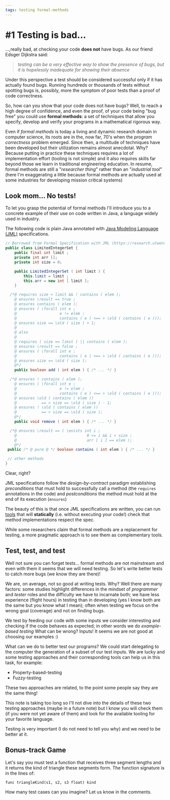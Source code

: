 ```yaml
---
tags: testing formal-methods
---
```

# #1 Testing is bad...

...,really bad, at checking your code **does not** have bugs.
As our friend Edsger Dijkstra said:

> _testing can be a very effective way to show the presence of bugs, but it is hopelessly inadequate for showing their absence_

Under this perspective a test should be considered successful only if it has actually found bugs.
Running hundreds or thousands of tests without spotting bugs is, possibly, more the symptom of poor tests than a proof of code correctness.

So, how can you show that your code does not have bugs?
Well, to reach a high degree of confidence, and even the proof, of your code being "bug free" you could use **formal methods**: a set of techniques that allow you specify, develop and verify your programs in a mathematical rigorous way.

Even if _formal methods_ is today a living and dynamic research domain in computer science, its roots are in the, now far, 70's when the _program correctness_ problem emerged.
Since then, a multitude of techniques have been developed but their utilization remains almost anecdotal.
Why? Because putting in practice these techniques requires a lot of implementation effort (tooling is not simple) and it also requires skills far beyond those we learn in traditional engineering education.
In resume, formal methods are still a "_researcher thing_" rather than an "_industrial tool_" (here I'm exaggerating a little because formal methods are actually used at some industries for developing mission critical systems)

## Look mom... No tests!

To let you grasp the potential of formal methods I'll introduce you to a concrete example of their use on code written in Java, a language widely used in industry.

The following code is plain Java annotated with [Java Modeling Language (JML)](https://www.cs.ucf.edu/~leavens/JML/index.shtml) specifications.

```java
// Borrowed from Formal Specification with JML (https://research.utwente.nl/en/publications/formal-specification-with-jml)
public class LimitedIntegerSet {
    public final int limit ;
    private int arr [];
    private int size = 0;

    public LimitedIntegerSet ( int limit ) {
        this.limit = limit ;
        this.arr = new int [ limit ];
    }

  /*@ requires size < limit && ! contains ( elem );
    @ ensures \result == true ;
    @ ensures contains ( elem );
    @ ensures ( \forall int e ;
    @                   e != elem ;
    @                   contains ( e ) <== > \old ( contains ( e )));
    @ ensures size == \old ( size ) + 1;
    @
    @ also
    @
    @ requires ( size == limit ) || contains ( elem );
    @ ensures \result == false ;
    @ ensures ( \forall int e ;
    @                   contains ( e ) <== > \old ( contains ( e )));
    @ ensures size == \old ( size );
    @*/
    public boolean add ( int elem ) { /* ... */ }

  /*@ ensures ! contains ( elem );
    @ ensures ( \forall int e ;
    @                   e != elem ;
    @                   contains ( e ) <== > \old ( contains ( e )));
    @ ensures \old ( contains ( elem ))
    @           == > size == \old ( size ) - 1;
    @ ensures ! \old ( contains ( elem ))
    @           == > size == \old ( size );
    @*/
    public void remove ( int elem ) { /* ... */ }

  /*@ ensures \result == ( \exists int i ;
    @                               0 <= i && i < size ;
    @                               arr [ i ] == elem );
    @*/
 public /* @ pure @ */ boolean contains ( int elem ) { /* ... */ }

 // other methods
}
```
Clear, right?

JML specifications follow the _design-by-contract_ paradigm establishing _preconditions_ that must hold to successfully call a method (the `requires` annotations in the code) and _postconditions_ the method must hold at the end of its execution (`ensures`)

The beauty of this is that once JML specifications are written, you can run [tools](https://www.cs.ucf.edu/~leavens/JML/download.shtml) that will **statically** (i.e. without executing your code!) check that method implementations respect the spec.

While some researchers claim that formal methods are a replacement for testing, a more pragmatic approach is to see them as complementary tools.

## Test, test, and test
Well not sure you can forget tests... formal methods are not mainstream and even with them it seems that we will need testing. 
So let's write better tests to catch more bugs (we know they are there)!

We are, on average, not so good at writing tests. 
Why? 
Well there are many factors: 
some studies highlight differences in the mindset of _programmer_ and _tester_ roles and the difficulty we have to incarnate both; 
we have less experience (flight hours) in testing than in developing (yes I know both are the same but you know what I mean); 
often when testing we focus on the wrong goal (coverage) and not on finding bugs.

We test by feeding our code with some inputs we consider interesting and checking if the code behaves as expected; in other words we do _example-based testing_
What can be wrong?
Inputs!
It seems we are not good at choosing our examples :)

What can we do to better test our programs? 
We could start delegating to the computer the generation of a subset of our test inputs. 
We are lucky and some testing approaches and their corresponding tools can help us in this task, for example:

- Property-based-testing
- Fuzzy-testing

These two approaches are related, to the point some people say they are the same thing!

This note is taking too long so I'll not dive into the details of these two testing approaches (maybe in a future note) but I know you will check them (if you were not yet aware of them) and look for the available tooling for your favorite language.

Testing is very important (I do not need to tell you why) and we need to be better at it.

## Bonus-track Game

Let's say you must test a function that receives three segment lengths and it returns the kind of triangle these segments form.
The function signature is in the lines of:
```
func triangleKind(s1, s2, s3 float) kind 
```

How many test cases can you imagine? Let us know in the comments.
